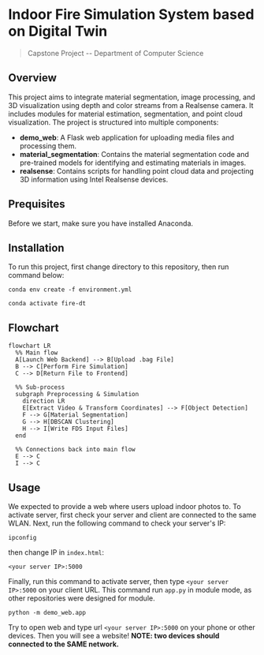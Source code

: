 # Indoor Fire Simulation System based on Digital Twin
> Capstone Project -- Department of Computer Science

## Overview

This project aims to integrate material segmentation, image processing, and 3D visualization using depth and color streams from a Realsense camera. It includes modules for material estimation, segmentation, and point cloud visualization. The project is structured into multiple components:

- **demo_web**: A Flask web application for uploading media files and processing them.
- **material_segmentation**: Contains the material segmentation code and pre-trained models for identifying and estimating materials in images.
- **realsense**: Contains scripts for handling point cloud data and projecting 3D information using Intel Realsense devices.


## Prequisites

Before we start, make sure you have installed Anaconda.

## Installation

To run this project, first change directory to this repository, then run command below:
```
conda env create -f environment.yml
```
```
conda activate fire-dt
```

## Flowchart
```mermaid
flowchart LR
  %% Main flow
  A[Launch Web Backend] --> B[Upload .bag File]
  B --> C[Perform Fire Simulation]
  C --> D[Return File to Frontend]

  %% Sub-process
  subgraph Preprocessing & Simulation
    direction LR
    E[Extract Video & Transform Coordinates] --> F[Object Detection]
    F --> G[Material Segmentation]
    G --> H[DBSCAN Clustering]
    H --> I[Write FDS Input Files]
  end

  %% Connections back into main flow
  E --> C
  I --> C
```


## Usage
We expected to provide a web where users upload indoor photos to. To activate server, first check your server and client are connected to the same WLAN.
Next, run the following command to check your server's IP:
```
ipconfig
```
then change IP in `index.html`:
```
<your server IP>:5000
```
Finally, run this command to activate server, then type `<your server IP>:5000` on your client URL.
This command run `app.py` in module mode, as other repositories were designed for module.
```
python -m demo_web.app
```
 
Try to open web and type url `<your server IP>:5000` on your phone or other devices.
Then you will see a website!
**NOTE: two devices should connected to the SAME network.**

